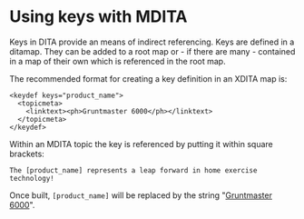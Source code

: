 # Using keys with MDITA

Keys in DITA provide an means of indirect referencing. Keys are defined in a ditamap. They can be added to a root map or - if there are many - contained in a map of their own which is referenced in the root map.

The recommended format for creating a key definition in an XDITA map is:

```
<keydef keys="product_name">
  <topicmeta>
    <linktext><ph>Gruntmaster 6000</ph></linktext>
  </topicmeta>
</keydef>
```

Within an MDITA topic the key is referenced by putting it within square brackets:

```
The [product_name] represents a leap forward in home exercise technology! 
```

Once built, `[product_name]` will be replaced by the string "[Gruntmaster 6000](https://dilbert.fandom.com/wiki/The_Gruntmaster_6000)".

